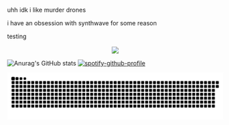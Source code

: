 uhh idk i like murder drones

i have an obsession with synthwave for some reason

testing
<p align="center">
  <a href="https://discord.com/users/921163995665297410"> <img align="center" src="https://lanyard.cnrad.dev/api/921163995665297410?theme=dark&showDisplayName=true"/></a> 
</p>

![Anurag's GitHub stats](https://github-readme-stats.vercel.app/api?username=pixelyloaf&show_icons=true&theme=synthwave)
[![spotify-github-profile](https://spotify-github-profile.kittinanx.com/api/view?uid=31ptaewee7gkub7mrc4nzmhj6ifm&cover_image=true&theme=natemoo-re&show_offline=true&background_color=121212&interchange=true&bar_color=53b14f&bar_color_cover=true)](https://spotify-github-profile.kittinanx.com/api/view?uid=31ptaewee7gkub7mrc4nzmhj6ifm&redirect=true)

<picture>
  <source media="(prefers-color-scheme: dark)" srcset="https://raw.githubusercontent.com/pixelyloaf/pixelyloaf/output/github-contribution-grid-snake-dark.svg">
  <source media="(prefers-color-scheme: light)" srcset="https://raw.githubusercontent.com/pixelyloaf/pixelyloaf/output/github-contribution-grid-snake.svg">
  <img alt="github contribution grid snake animation" src="https://raw.githubusercontent.com/pixelyloaf/pixelyloaf/output/github-contribution-grid-snake.svg">
</picture>     

